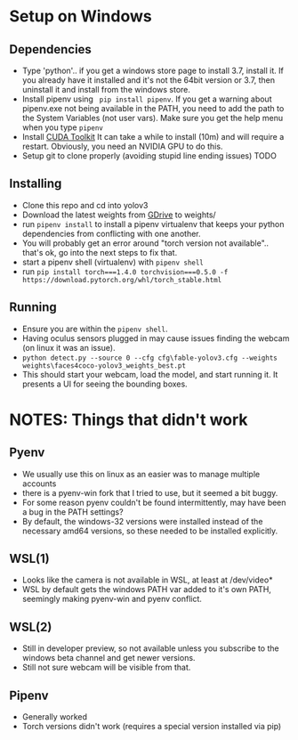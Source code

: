 # Setup on Windows

Dependencies
---------
- Type 'python'.. if you get a windows store page to install 3.7, install it.
  If you already have it installed and it's not the 64bit version or 3.7, then uninstall it and install from the windows store.
- Install pipenv using ` pip install pipenv`. If you get a warning about pipenv.exe not being available in the PATH,
  you need to add the path to the System Variables (not user vars). Make sure you get the help menu when you type `pipenv`
- Install [CUDA Toolkit](https://developer.nvidia.com/cuda-downloads?target_os=Windows&target_arch=x86_64&target_version=10&target_type=exelocal)
  It can take a while to install (10m) and will require a restart. Obviously, you need an NVIDIA GPU to do this.
- Setup git to clone properly (avoiding stupid line ending issues) TODO

Installing
------
- Clone this repo and cd into yolov3
- Download the latest weights from [GDrive](https://drive.google.com/file/d/1nmZBGyzCbrGcjFM33uuSkHilvzFPzDEZ/view?usp=sharing) to weights/
- run `pipenv install` to install a pipenv virtualenv that keeps your python dependencies from conflicting with one another.
- You will probably get an error around "torch version not available".. that's ok, go into the next steps to fix that.
- start a pipenv shell (virtualenv) with `pipenv shell`
- run `pip install torch===1.4.0 torchvision===0.5.0 -f https://download.pytorch.org/whl/torch_stable.html`

Running
--------
- Ensure you are within the `pipenv shell`.
- Having oculus sensors plugged in may cause issues finding the webcam (on linux it was an issue).
- `python detect.py --source 0 --cfg cfg\fable-yolov3.cfg --weights weights\faces4coco-yolov3_weights_best.pt`
- This should start your webcam, load the model, and start running it. It presents a UI for seeing the bounding boxes.

# NOTES: Things that didn't work

## Pyenv
- We usually use this on linux as an easier was to manage multiple accounts
- there is a pyenv-win fork that I tried to use, but it seemed a bit buggy.
- For some reason pyenv couldn't be found intermittently, may have been a bug in the PATH settings?
- By default, the windows-32 versions were installed instead of the necessary amd64 versions, so these needed to be installed explicitly.

## WSL(1)

- Looks like the camera is not available in WSL, at least at /dev/video*
- WSL by default gets the windows PATH var added to it's own PATH, seemingly making pyenv-win and pyenv conflict.

## WSL(2)
- Still in developer preview, so not available unless you subscribe to the windows beta channel and get newer versions.
- Still not sure webcam will be visible from that.

## Pipenv

- Generally worked
- Torch versions didn't work (requires a special version installed via pip)

